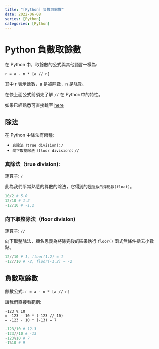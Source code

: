 ```yaml
---
title: "[Python] 負數取餘數"
date: 2022-06-08
series: [Python]
categories: [Python]
---
```


# Python 負數取餘數

在 Python 中，取餘數的公式與其他語言一樣為:

`r = a - n * [a // n]`

其中 r 表示餘數，a 是被除數，n 是除數。

在快上面公式前須先了解 `//` 在 Python 中的特性。

如果已經熟悉可直接跳至 [here](#負數取餘數)

## 除法

在 Python 中除法有兩種:

- `真除法（true division)`: `/`
- `向下取整除法（floor division)`: `//`

### 真除法（true division):

運算子: `/`

此為我們平常熟悉的算數的除法，它得到的是`近似的浮點數(float)`。

```python
10/2 # 5.0
12/10 # 1.2
-12/10 # -1.2
```

### 向下取整除法（floor division)

運算子: `//`

向下取整除法，顧名思義為將除完後的結果執行 `floor()` 函式無條件捨去小數點。

```python
12//10 # 1, floor(1.2) = 1
-12//10 # -2, floor(-1.2) = -2
```

## 負數取餘數

餘數公式: `r = a - n * [a // n]`

讓我們直接看範例:

```
-123 % 10
= -123 - 10 * (-123 // 10)
= -123 - 10 * (-13) = 7
```

```python
-123/10 # 12.3
-123//10 # -13
-123%10 # 7
-1%10 # 9
```
